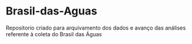 # Brasil-das-Aguas
Repositorio criado para arquivamento dos dados e avanço das análises referente à coleta do Brasil das Águas
